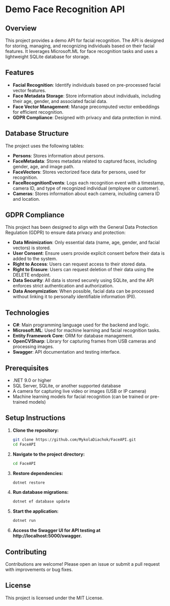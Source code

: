 # Demo Face Recognition API

## Overview
This project provides a demo API for facial recognition. The API is designed for storing, managing, and recognizing individuals based on their facial features. It leverages Microsoft.ML for face recognition tasks and uses a lightweight SQLite database for storage.

## Features
- **Facial Recognition**: Identify individuals based on pre-processed facial vector features.
- **Face Metadata Storage**: Store information about individuals, including their age, gender, and associated facial data.
- **Face Vector Management**: Manage precomputed vector embeddings for efficient recognition.
- **GDPR Compliance**: Designed with privacy and data protection in mind.

## Database Structure
The project uses the following tables:

- **Persons**: Stores information about persons.
- **FaceMetadata**: Stores metadata related to captured faces, including gender, age, and image path.
- **FaceVectors**: Stores vectorized face data for persons, used for recognition.
- **FaceRecognitionEvents**: Logs each recognition event with a timestamp, camera ID, and type of recognized individual (employee or customer).
- **Cameras**: Stores information about each camera, including camera ID and location.

## GDPR Compliance
This project has been designed to align with the General Data Protection Regulation (GDPR) to ensure data privacy and protection:
- **Data Minimization**: Only essential data (name, age, gender, and facial vectors) is stored.
- **User Consent**: Ensure users provide explicit consent before their data is added to the system.
- **Right to Access**: Users can request access to their stored data.
- **Right to Erasure**: Users can request deletion of their data using the DELETE endpoint.
- **Data Security**: All data is stored securely using SQLite, and the API enforces strict authentication and authorization.
- **Data Anonymization**: When possible, facial data can be processed without linking it to personally identifiable information (PII).

## Technologies
- **C#**: Main programming language used for the backend and logic.
- **Microsoft.ML**: Used for machine learning and facial recognition tasks.
- **Entity Framework Core**: ORM for database management.
- **OpenCVSharp**: Library for capturing frames from USB cameras and processing images.
- **Swagger**: API documentation and testing interface.

## Prerequisites
- .NET 9.0 or higher
- SQL Server, SQLite, or another supported database
- A camera for capturing live video or images (USB or IP camera)
- Machine learning models for facial recognition (can be trained or pre-trained models)

## Setup Instructions

1. **Clone the repository:**
   ```bash
   git clone https://github.com/MykolaDiachok/FaceAPI.git
   cd FaceAPI
2. **Navigate to the project directory:**
   ```bash   
   cd FaceAPI
3. **Restore dependencies:**
   ```bash   
   dotnet restore
4. **Run database migrations:**
   ```bash   
   dotnet ef database update
5. **Start the application:**
   ```bash   
   dotnet run
6. **Access the Swagger UI for API testing at http://localhost:5000/swagger.**

## Contributing
Contributions are welcome! Please open an issue or submit a pull request with improvements or bug fixes.

## License
This project is licensed under the MIT License.
